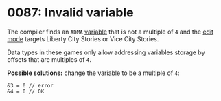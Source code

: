 # 0087: Invalid variable

The compiler finds an `ADMA` [variable](../../coding/data-types.md#variables) that is not a multiple of `4` and the [edit mode](../../edit-modes/) targets Liberty City Stories or Vice City Stories.

Data types in these games only allow addressing variables storage by offsets that are multiples of `4`.

**Possible solutions:** change the variable to be a multiple of `4`: 

```text
&3 = 0 // error
&4 = 0 // OK
```

